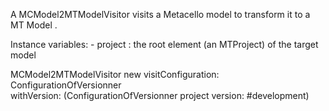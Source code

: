 A MCModel2MTModelVisitor visits a Metacello model to transform it to a MT Model .Instance variables:	- project : the root element (an MTProject) of the target model		MCModel2MTModelVisitor new 	visitConfiguration: ConfigurationOfVersionner  	withVersion: (ConfigurationOfVersionner project version: #development)